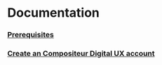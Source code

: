 # Documentation

### [Prerequisites](prerequisites.md)


### [Create an Compositeur Digital UX account](createanCompositeurDigitalUXaccount.md)
